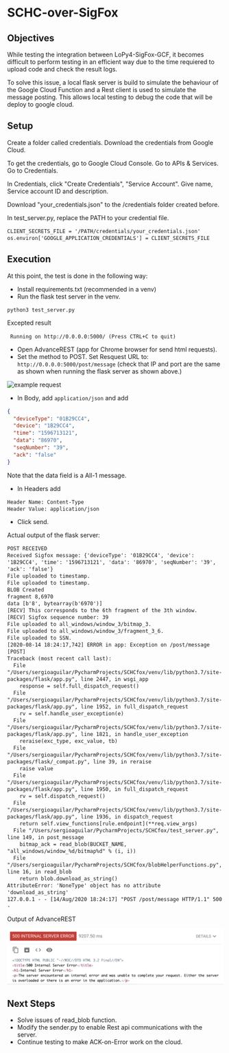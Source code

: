# SCHC-over-SigFox

## Objectives

While testing the integration between LoPy4-SigFox-GCF, it becomes difficult to perform testing in an efficient way due to the time requiered to upload code and check the result logs.

To solve this issue, a local flask server is build to simulate the behaviour of the Google Cloud Function and a Rest client is used to simulate the message posting. This allows local testing to debug the code that will be deploy to google cloud.

## Setup

Create a folder called credentials.
Download the credentials from Google Cloud.

To get the credentials, go to Google Cloud Console.
Go to APIs & Services.
Go to Credentials.

In Credentials, click "Create Credentials", "Service Account". 
Give name, Service account ID and description. 

Download "your_credentials.json" to the /credentials folder created before. 

In test_server.py, replace the PATH to your credential file.
```
CLIENT_SECRETS_FILE = '/PATH/credentials/your_credentials.json'
os.environ['GOOGLE_APPLICATION_CREDENTIALS'] = CLIENT_SECRETS_FILE
```

## Execution

At this point, the test is done in the following way:
* Install requirements.txt (recommended in a venv) 
* Run the flask test server in the venv.
```
python3 test_server.py
```
Excepted result

``` Running on http://0.0.0.0:5000/ (Press CTRL+C to quit)```

* Open AdvanceREST (app for Chrome browser for send html requests).
* Set the method to POST. Set Resquest URL to: ```http://0.0.0.0:5000/post/message```
(check that IP and port are the same as shown when running the flask server as shown above.)

![example request](img/request_example_v1.png)

* In Body, add ```application/json``` and add
```json
{
  "deviceType": "01B29CC4",
  "device": "1B29CC4",
  "time": "1596713121",
  "data": "86970",
  "seqNumber": "39",
  "ack": "false"
}
```
Note that the data field is a All-1 message.
* In Headers add 
```
Header Name: Content-Type
Header Value: application/json
``` 
* Click send.

Actual output of the flask server:
```
POST RECEIVED
Received Sigfox message: {'deviceType': '01B29CC4', 'device': '1B29CC4', 'time': '1596713121', 'data': '86970', 'seqNumber': '39', 'ack': 'false'}
File uploaded to timestamp.
File uploaded to timestamp.
BLOB Created
fragment 8,6970
data [b'8', bytearray(b'6970')]
[RECV] This corresponds to the 6th fragment of the 3th window.
[RECV] Sigfox sequence number: 39
File uploaded to all_windows/window_3/bitmap_3.
File uploaded to all_windows/window_3/fragment_3_6.
File uploaded to SSN.
[2020-08-14 18:24:17,742] ERROR in app: Exception on /post/message [POST]
Traceback (most recent call last):
  File "/Users/sergioaguilar/PycharmProjects/SCHCfox/venv/lib/python3.7/site-packages/flask/app.py", line 2447, in wsgi_app
    response = self.full_dispatch_request()
  File "/Users/sergioaguilar/PycharmProjects/SCHCfox/venv/lib/python3.7/site-packages/flask/app.py", line 1952, in full_dispatch_request
    rv = self.handle_user_exception(e)
  File "/Users/sergioaguilar/PycharmProjects/SCHCfox/venv/lib/python3.7/site-packages/flask/app.py", line 1821, in handle_user_exception
    reraise(exc_type, exc_value, tb)
  File "/Users/sergioaguilar/PycharmProjects/SCHCfox/venv/lib/python3.7/site-packages/flask/_compat.py", line 39, in reraise
    raise value
  File "/Users/sergioaguilar/PycharmProjects/SCHCfox/venv/lib/python3.7/site-packages/flask/app.py", line 1950, in full_dispatch_request
    rv = self.dispatch_request()
  File "/Users/sergioaguilar/PycharmProjects/SCHCfox/venv/lib/python3.7/site-packages/flask/app.py", line 1936, in dispatch_request
    return self.view_functions[rule.endpoint](**req.view_args)
  File "/Users/sergioaguilar/PycharmProjects/SCHCfox/test_server.py", line 149, in post_message
    bitmap_ack = read_blob(BUCKET_NAME, "all_windows/window_%d/bitmap%d" % (i, i))
  File "/Users/sergioaguilar/PycharmProjects/SCHCfox/blobHelperFunctions.py", line 16, in read_blob
    return blob.download_as_string()
AttributeError: 'NoneType' object has no attribute 'download_as_string'
127.0.0.1 - - [14/Aug/2020 18:24:17] "POST /post/message HTTP/1.1" 500 -

```
Output of AdvanceREST

![example request](img/request_example_v1_response.png)


## Next Steps

* Solve issues of read_blob function. 
* Modify the sender.py to enable Rest api communications with the server.
* Continue testing to make ACK-on-Error work on the cloud.







